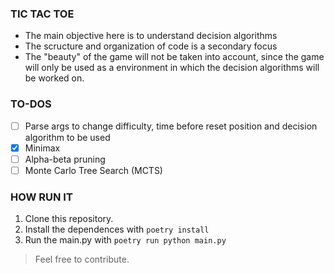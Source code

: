 ### TIC TAC TOE

- The main objective here is to understand decision algorithms
- The scructure and organization of code is a secondary focus
- The "beauty" of the game will not be taken into account, since the game will only be used as a environment in which the decision algorithms will be worked on.

### TO-DOS
- [ ] Parse args to change difficulty, time before reset position and decision algorithm to be used
- [x] Minimax
- [ ] Alpha-beta pruning 
- [ ] Monte Carlo Tree Search (MCTS)

### HOW RUN IT
1. Clone this repository.
2. Install the dependences with ```poetry install```
3. Run the main.py with ```poetry run python main.py```

> Feel free to contribute.
